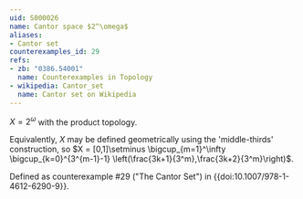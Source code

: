 ```yaml
---
uid: S000026
name: Cantor space $2^\omega$
aliases:
- Cantor set
counterexamples_id: 29
refs:
- zb: "0386.54001"
  name: Counterexamples in Topology
- wikipedia: Cantor_set
  name: Cantor set on Wikipedia
---
```

$X = 2^\omega$ with the product topology.

Equivalently, $X$ may be defined geometrically using the 'middle-thirds' construction, so $X = [0,1]\setminus \bigcup_{m=1}^\infty \bigcup_{k=0}^{3^{m-1}-1} \left(\frac{3k+1}{3^m},\frac{3k+2}{3^m}\right)$.

Defined as counterexample #29 ("The Cantor Set")
in {{doi:10.1007/978-1-4612-6290-9}}.
